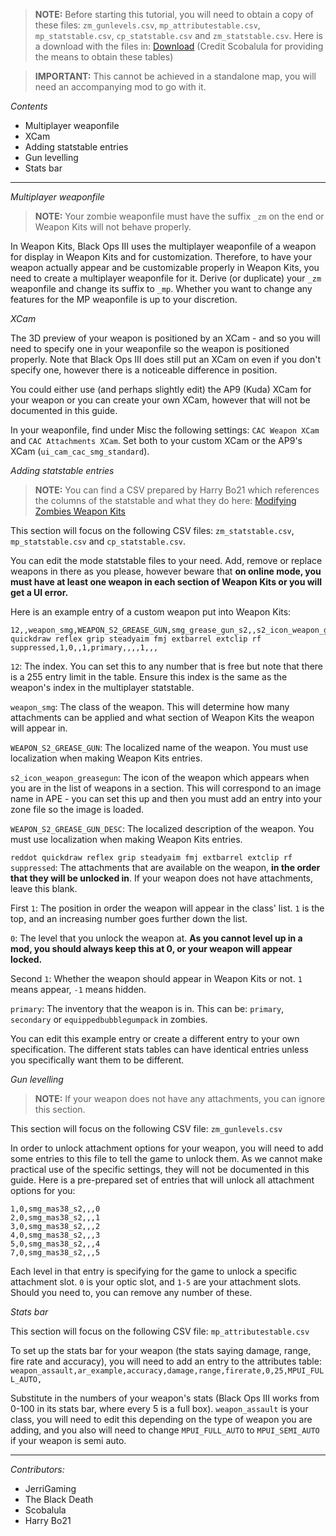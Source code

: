 > **NOTE:** Before starting this tutorial, you will need to obtain a copy of these files: `zm_gunlevels.csv`, `mp_attributestable.csv`, `mp_statstable.csv`, `cp_statstable.csv` and `zm_statstable.csv`. Here is a download with the files in: [Download](https://mega.nz/#!zBtCyJ5L!MMhLc1ddeLSMSuLpIdTIquK_rAFpFvF9tpyVwW60raM) (Credit Scobalula for providing the means to obtain these tables)

> **IMPORTANT:** This cannot be achieved in a standalone map, you will need an accompanying mod to go with it.

*Contents*
- Multiplayer weaponfile
- XCam
- Adding statstable entries
- Gun levelling
- Stats bar

---
*Multiplayer weaponfile*

> **NOTE:** Your zombie weaponfile must have the suffix `_zm` on the end or Weapon Kits will not behave properly.

In Weapon Kits, Black Ops III uses the multiplayer weaponfile of a weapon for display in Weapon Kits and for customization. Therefore, to have your weapon actually appear and be customizable properly in Weapon Kits, you need to create a multiplayer weaponfile for it. Derive (or duplicate) your `_zm` weaponfile and change its suffix to `_mp`. Whether you want to change any features for the MP weaponfile is up to your discretion.

*XCam*

The 3D preview of your weapon is positioned by an XCam - and so you will need to specify one in your weaponfile so the weapon is positioned properly. Note that Black Ops III does still put an XCam on even if you don't specify one, however there is a noticeable difference in position.

You could either use (and perhaps slightly edit) the AP9 (Kuda) XCam for your weapon or you can create your own XCam, however that will not be documented in this guide.

In your weaponfile, find under Misc the following settings: `CAC Weapon XCam` and `CAC Attachments XCam`. Set both to your custom XCam or the AP9's XCam (`ui_cam_cac_smg_standard`).

*Adding statstable entries*

> **NOTE:** You can find a CSV prepared by Harry Bo21 which references the columns of the statstable and what they do here: [Modifying Zombies Weapon Kits](todo_link_to_harry_file!!!)

This section will focus on the following CSV files: `zm_statstable.csv`, `mp_statstable.csv` and `cp_statstable.csv`.

You can edit the mode statstable files to your need. Add, remove or replace weapons in there as you please, however beware that **on online mode, you must have at least one weapon in each section of Weapon Kits or you will get a UI error.**

Here is an example entry of a custom weapon put into Weapon Kits:
```
12,,weapon_smg,WEAPON_S2_GREASE_GUN,smg_grease_gun_s2,,s2_icon_weapon_greasegun,WEAPON_S2_GREASE_GUN_DESC,reddot quickdraw reflex grip steadyaim fmj extbarrel extclip rf suppressed,1,0,,1,primary,,,,1,,,
```

`12`: The index. You can set this to any number that is free but note that there is a 255 entry limit in the table. Ensure this index is the same as the weapon's index in the multiplayer statstable.

`weapon_smg`: The class of the weapon. This will determine how many attachments can be applied and what section of Weapon Kits the weapon will appear in.

`WEAPON_S2_GREASE_GUN`: The localized name of the weapon. You must use localization when making Weapon Kits entries.

`s2_icon_weapon_greasegun`: The icon of the weapon which appears when you are in the list of weapons in a section. This will correspond to an image name in APE - you can set this up and then you must add an entry into your zone file so the image is loaded.

`WEAPON_S2_GREASE_GUN_DESC`: The localized description of the weapon. You must use localization when making Weapon Kits entries.

`reddot quickdraw reflex grip steadyaim fmj extbarrel extclip rf suppressed`: The attachments that are available on the weapon, **in the order that they will be unlocked in**. If your weapon does not have attachments, leave this blank.

First `1`: The position in order the weapon will appear in the class' list. `1` is the top, and an increasing number goes further down the list.

`0`: The level that you unlock the weapon at. **As you cannot level up in a mod, you should always keep this at 0, or your weapon will appear locked.**

Second `1`: Whether the weapon should appear in Weapon Kits or not. `1` means appear, `-1` means hidden.

`primary`: The inventory that the weapon is in. This can be: `primary`, `secondary` or `equippedbubblegumpack` in zombies.

You can edit this example entry or create a different entry to your own specification. The different stats tables can have identical entries unless you specifically want them to be different.

*Gun levelling*

> **NOTE:** If your weapon does not have any attachments, you can ignore this section.

This section will focus on the following CSV file: `zm_gunlevels.csv`

In order to unlock attachment options for your weapon, you will need to add some entries to this file to tell the game to unlock them. As we cannot make practical use of the specific settings, they will not be documented in this guide. Here is a pre-prepared set of entries that will unlock all attachment options for you:

```
1,0,smg_mas38_s2,,,0
2,0,smg_mas38_s2,,,1
3,0,smg_mas38_s2,,,2
4,0,smg_mas38_s2,,,3
5,0,smg_mas38_s2,,,4
7,0,smg_mas38_s2,,,5
```

Each level in that entry is specifying for the game to unlock a specific attachment slot. `0` is your optic slot, and `1-5` are your attachment slots. Should you need to, you can remove any number of these.

*Stats bar*

This section will focus on the following CSV file: `mp_attributestable.csv`

To set up the stats bar for your weapon (the stats saying damage, range, fire rate and accuracy), you will need to add an entry to the attributes table:
`weapon_assault,ar_example,accuracy,damage,range,firerate,0,25,MPUI_FULL_AUTO,`

Substitute in the numbers of your weapon's stats (Black Ops III works from 0-100 in its stats bar, where every 5 is a full box). `weapon_assault` is your class, you will need to edit this depending on the type of weapon you are adding, and you also will need to change `MPUI_FULL_AUTO` to `MPUI_SEMI_AUTO` if your weapon is semi auto.

---
_Contributors:_
- JerriGaming
- The Black Death
- Scobalula
- Harry Bo21